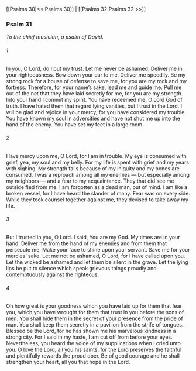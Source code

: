 [[Psalms 30|<< Psalms 30]]  |  [[Psalms 32|Psalms 32 >>]]

### Psalm 31

*To the chief musician, a psalm of David.*

###### 1
In you, O Lord, do I put my trust. Let me never be ashamed. Deliver me in your righteousness. Bow down your ear to me. Deliver me speedily. Be my strong rock for a house of defense to save me, for you are my rock and my fortress. Therefore, for your name’s sake, lead me and guide me. Pull me out of the net that they have laid secretly for me, for you are my strength. Into your hand I commit my spirit. You have redeemed me, O Lord God of truth. I have hated them that regard lying vanities, but I trust in the Lord. I will be glad and rejoice in your mercy, for you have considered my trouble. You have known my soul in adversities and have not shut me up into the hand of the enemy. You have set my feet in a large room.

###### 2
Have mercy upon me, O Lord, for I am in trouble. My eye is consumed with grief, yea, my soul and my belly. For my life is spent with grief and my years with sighing. My strength fails because of my iniquity and my bones are consumed. I was a reproach among all my enemies — but especially among my neighbors — and a fear to my acquaintance. They that did see me outside fled from me. I am forgotten as a dead man, out of mind. I am like a broken vessel, for I have heard the slander of many. Fear was on every side. While they took counsel together against me, they devised to take away my life.

###### 3
But I trusted in you, O Lord. I said, You are my God. My times are in your hand. Deliver me from the hand of my enemies and from them that persecute me. Make your face to shine upon your servant. Save me for your mercies’ sake. Let me not be ashamed, O Lord, for I have called upon you. Let the wicked be ashamed and let them be silent in the grave. Let the lying lips be put to silence which speak grievous things proudly and contemptuously against the righteous.

###### 4
Oh how great is your goodness which you have laid up for them that fear you, which you have wrought for them that trust in you before the sons of men. You shall hide them in the secret of your presence from the pride of man. You shall keep them secretly in a pavilion from the strife of tongues. Blessed be the Lord, for he has shown me his marvelous kindness in a strong city. For I said in my haste, I am cut off from before your eyes. Nevertheless, you heard the voice of my supplications when I cried unto you. O love the Lord, all you his saints, for the Lord preserves the faithful and plentifully rewards the proud doer. Be of good courage and he shall strengthen your heart, all you that hope in the Lord.